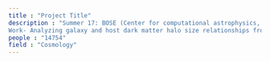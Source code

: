 ```yaml
---
title : "Project Title"
description : "Summer 17: BOSE (Center for computational astrophysics, Simons foundation) 
Work- Analyzing galaxy and host dark matter halo size relationships from Illustris and new generation Illustris simulations."
people : "14754"
field : "Cosmology"
---
```

